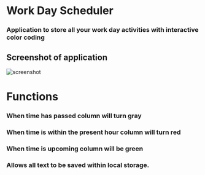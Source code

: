 # Work Day Scheduler
### Application to store all your work day activities with interactive color coding



## Screenshot of application
![screenshot](.Develop/assets/images/wrkday-s.png)

# Functions

### When time has passed column will turn gray
### When time is within the present hour column will turn red
### When time is upcoming column will be green

### Allows all text to be saved within local storage.

